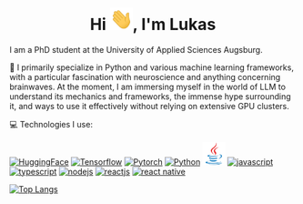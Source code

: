 <h1 align="center">Hi <img src="https://raw.githubusercontent.com/Mozartuss/Mozartuss/main/Hi.gif" width="40px" />, I'm Lukas</h1>

I am a PhD student at the University of Applied Sciences Augsburg.

🔭 I primarily specialize in Python and various machine learning frameworks, with a particular fascination with neuroscience and anything concerning brainwaves. At the moment, I am immersing myself in the world of LLM to understand its mechanics and frameworks, the immense hype surrounding it, and ways to use it effectively without relying on extensive GPU clusters.

💻 Technologies I use:
<br />
<br />
<a href="https://huggingface.co/" target="_blank"><img src="https://huggingface.co/front/assets/huggingface_logo-noborder.svg" alt="HuggingFace" width="40" height="40"/></a>
<a href="https://www.tensorflow.org/" target="_blank"><img src="https://upload.wikimedia.org/wikipedia/commons/2/2d/Tensorflow_logo.svg" alt="Tensorflow" width="40" height="40"/></a>
<a href="https://www.pytorch.org/" target="_blank"><img src="https://pytorch.org/assets/images/pytorch-logo.png" alt="Pytorch" width="40" height="40"/></a>
<a href="https://www.python.org/"><img src="https://upload.wikimedia.org/wikipedia/commons/c/c3/Python-logo-notext.svg" alt="Python" width="40" height="40"/></a>
<a href="https://www.java.com" target="_blank"><img src="https://raw.githubusercontent.com/devicons/devicon/master/icons/java/java-original.svg" alt="java" width="40" height="40"/></a>
<a href="https://www.javascript.com/" target="_blank"><img src="https://cdn.jsdelivr.net/npm/programming-languages-logos/src/javascript/javascript.png" alt="javascript" width="40" height="40"/></a>
<a href="https://www.typescriptlang.org/" target="_blank"> <img src="https://github.com/remojansen/logo.ts/blob/master/ts.png" alt="typescript" width="40" height="40"/></a>
<a href="https://nodejs.org/" target="_blank"> <img src="https://upload.wikimedia.org/wikipedia/commons/d/d9/Node.js_logo.svg" alt="nodejs" width="40" height="40"/></a>
<a href="https://reactjs.org/" target="_blank"><img src="https://raw.githubusercontent.com/jalbertsr/logo-badge-images/master/img/react_logo.png" alt="reactjs" width="40" height="40"/></a>
<a href="https://reactnative.dev/" target="_blank"><img src="https://www.pngkit.com/png/full/222-2224799_react-native-development-react-native-logo-png.png" alt="react native" width="70" height="40"/></a>


[![Top Langs](https://github-readme-stats.vercel.app/api/top-langs?username=Mozartuss&show_icons=true&langs_count=8&theme=tokyonight&locale=en&layout=compact)](https://github.com/Mozartuss)

<!--
**Mozartuss/Mozartuss** is a ✨ _special_ ✨ repository because its `README.md` (this file) appears on your GitHub profile.

Here are some ideas to get you started:

- 🔭 I’m currently working on ...
- 🌱 I’m currently learning ...
- 👯 I’m looking to collaborate on ...
- 🤔 I’m looking for help with ...
- 💬 Ask me about ...
- 📫 How to reach me: ...
- 😄 Pronouns: ...
- ⚡ Fun fact: ...
-->
